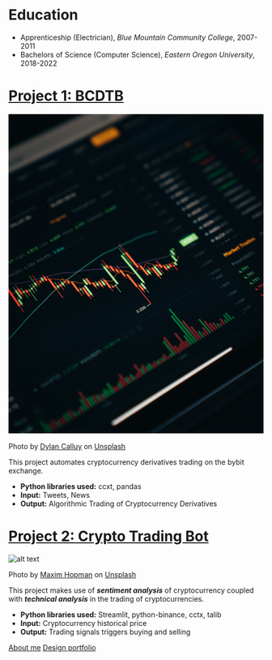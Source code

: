 # Education
* Apprenticeship (Electrician), *Blue Mountain Community College*, 2007-2011
* Bachelors of Science (Computer Science), *Eastern Oregon University*, 2018-2022

# [Project 1: BCDTB](https://github.com/imminent-darkness/ccxt-bot)
![alt text](dylan-calluy-JpflvzEl5cg-unsplash.jpg)

Photo by <a href="https://unsplash.com/@dylancalluy?utm_source=unsplash&utm_medium=referral&utm_content=creditCopyText">Dylan Calluy</a> on <a href="https://unsplash.com/s/photos/trading?utm_source=unsplash&utm_medium=referral&utm_content=creditCopyText">Unsplash</a>

This project automates cryptocurrency derivatives trading on the bybit exchange.
* **Python libraries used:** ccxt, pandas
* **Input:** Tweets, News
* **Output:** Algorithmic Trading of Cryptocurrency Derivatives

# [Project 2: Crypto Trading Bot](http://youtube.com/dataprofessor)
![alt text](maxim-hopman-fiXLQXAhCfk-unsplash.jpg)

Photo by <a href="https://unsplash.com/@nampoh?utm_source=unsplash&utm_medium=referral&utm_content=creditCopyText">Maxim Hopman</a> on <a href="https://unsplash.com/s/photos/cryptocurrency-trading?utm_source=unsplash&utm_medium=referral&utm_content=creditCopyText">Unsplash</a>

This project makes use of ***sentiment analysis*** of cryptocurrency coupled with ***technical analysis*** in the trading of cryptocurrencies.
* **Python libraries used:** Streamlit, python-binance, cctx, talib
* **Input:** Cryptocurrency historical price
* **Output:** Trading signals triggers buying and selling

[About me](about.md) [Design portfolio](https://towardsdatascience.com/how-to-build-a-simple-portfolio-website-for-free-f49327675fd9)
